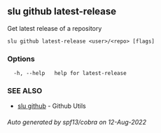 ## slu github latest-release

Get latest release of a repository

```
slu github latest-release <user>/<repo> [flags]
```

### Options

```
  -h, --help   help for latest-release
```

### SEE ALSO

* [slu github](slu_github.md)	 - Github Utils

###### Auto generated by spf13/cobra on 12-Aug-2022

